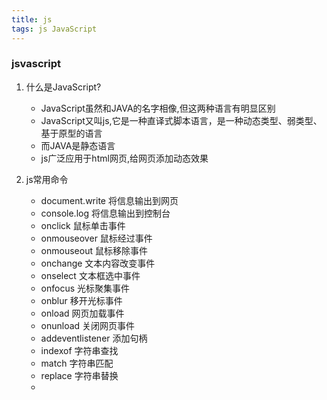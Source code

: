```yaml
---
title: js
tags: js JavaScript
---
```


### jsvascript
1. 什么是JavaScript?

	- JavaScript虽然和JAVA的名字相像,但这两种语言有明显区别
	- JavaScript又叫js,它是一种直译式脚本语言，是一种动态类型、弱类型、基于原型的语言
	- 而JAVA是静态语言
	- js广泛应用于html网页,给网页添加动态效果
2. js常用命令
	- document.write 将信息输出到网页
	- console.log 将信息输出到控制台
	- onclick 鼠标单击事件
	- onmouseover 鼠标经过事件
	- onmouseout 鼠标移除事件
	- onchange 文本内容改变事件
	- onselect 文本框选中事件
	- onfocus 光标聚集事件
	- onblur 移开光标事件
	- onload 网页加载事件
	- onunload 关闭网页事件
	- addeventlistener 添加句柄
	- indexof 字符串查找
	- match 字符串匹配
	- replace 字符串替换
	- 
